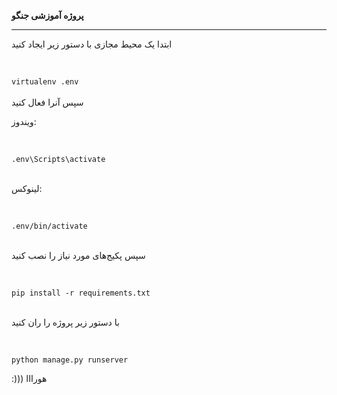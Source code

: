 <b>پروژه آموزشی جنگو
</b>

<hr>

ابتدا یک محیط مجازی با دستور زیر ایجاد کنید

<br>

<code>
virtualenv .env
</code>


<br>
سپس آنرا فعال کنید

<br>

ویندوز:

<br>

<code>
.env\Scripts\activate
</code>

<br>

لینوکس:

<br>

<code>
.env/bin/activate
</code>

<br>

سپس پکیج‌های مورد نیاز را نصب کنید

<br>

<code>
pip install -r requirements.txt
</code>

<br>

با دستور زیر پروژه را ران کنید

<br>

<code>
python manage.py runserver
</code>

:))) هورااا
